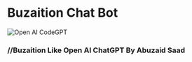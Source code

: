 # Buzaition Chat Bot
![Open AI CodeGPT](https://i.ibb.co/LS4DRhb/image-257.png)

### //Buzaition Like Open AI ChatGPT By Abuzaid Saad    